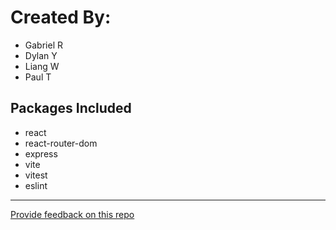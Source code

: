 # Created By:

- Gabriel R
- Dylan Y
- Liang W
- Paul T

## Packages Included

- react
- react-router-dom
- express
- vite
- vitest
- eslint

---

[Provide feedback on this repo](https://docs.google.com/forms/d/e/1FAIpQLSfw4FGdWkLwMLlUaNQ8FtP2CTJdGDUv6Xoxrh19zIrJSkvT4Q/viewform?usp=pp_url&entry.1958421517=boilerplate-react)
